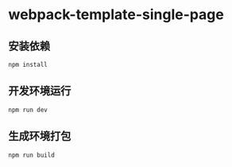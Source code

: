 # webpack-template-single-page

## 安装依赖

```
npm install
```

## 开发环境运行

```
npm run dev
```

## 生成环境打包

```
npm run build
```